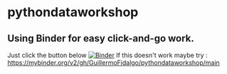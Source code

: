 # pythondataworkshop

## Using Binder for easy click-and-go work.

Just click the button below
[![Binder](https://mybinder.org/badge_logo.svg)](https://mybinder.org/v2/gh/rvila7/pythondataworkshop/main)
If this doesn't work maybe try : https://mybinder.org/v2/gh/GuillermoFidalgo/pythondataworkshop/main
